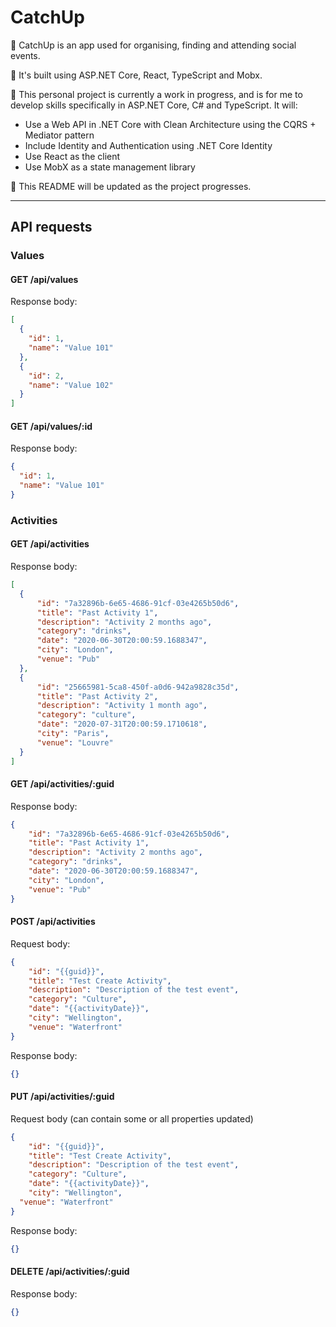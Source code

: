 # CatchUp

👐 CatchUp is an app used for organising, finding and attending social events.

🔨 It's built using ASP.NET Core, React, TypeScript and Mobx.

🌱 This personal project is currently a work in progress, and is for me to develop skills specifically in ASP.NET Core, C# and TypeScript. It will:

-   Use a Web API in .NET Core with Clean Architecture using the CQRS + Mediator pattern
-   Include Identity and Authentication using .NET Core Identity
-   Use React as the client
-   Use MobX as a state management library

💾 This README will be updated as the project progresses.

---

## API requests

### Values

#### GET /api/values

Response body:

```JSON
[
  {
    "id": 1,
    "name": "Value 101"
  },
  {
    "id": 2,
    "name": "Value 102"
  }
]
```

#### GET /api/values/:id

Response body:

```JSON
{
  "id": 1,
  "name": "Value 101"
}
```

### Activities

#### GET /api/activities

Response body:

```JSON
[
  {
      "id": "7a32896b-6e65-4686-91cf-03e4265b50d6",
      "title": "Past Activity 1",
      "description": "Activity 2 months ago",
      "category": "drinks",
      "date": "2020-06-30T20:00:59.1688347",
      "city": "London",
      "venue": "Pub"
  },
  {
      "id": "25665981-5ca8-450f-a0d6-942a9828c35d",
      "title": "Past Activity 2",
      "description": "Activity 1 month ago",
      "category": "culture",
      "date": "2020-07-31T20:00:59.1710618",
      "city": "Paris",
      "venue": "Louvre"
  }
]
```

#### GET /api/activities/:guid

Response body:

```JSON
{
    "id": "7a32896b-6e65-4686-91cf-03e4265b50d6",
    "title": "Past Activity 1",
    "description": "Activity 2 months ago",
    "category": "drinks",
    "date": "2020-06-30T20:00:59.1688347",
    "city": "London",
    "venue": "Pub"
}
```

#### POST /api/activities

Request body:

```JSON
{
	"id": "{{guid}}",
	"title": "Test Create Activity",
	"description": "Description of the test event",
	"category": "Culture",
	"date": "{{activityDate}}",
	"city": "Wellington",
	"venue": "Waterfront"
}
```

Response body:

```JSON
{}
```

#### PUT /api/activities/:guid

Request body (can contain some or all properties updated)

```JSON
{
	"id": "{{guid}}",
	"title": "Test Create Activity",
	"description": "Description of the test event",
	"category": "Culture",
	"date": "{{activityDate}}",
	"city": "Wellington",
  "venue": "Waterfront"
}
```

Response body:

```JSON
{}
```

#### DELETE /api/activities/:guid

Response body:

```JSON
{}
```